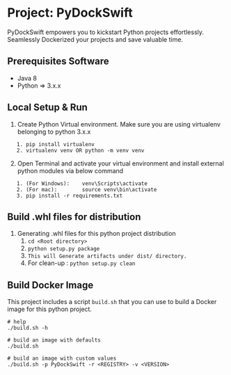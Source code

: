 # Project: PyDockSwift
PyDockSwift empowers you to kickstart Python projects effortlessly. Seamlessly Dockerized your projects and save valuable time.

## Prerequisites Software
* Java 8
* Python => 3.x.x 

## Local Setup & Run
1. Create Python Virtual environment. Make sure you are using virtualenv belonging to python 3.x.x
``` 
   1. pip install virtualenv
   2. virtualenv venv OR python -m venv venv
```
2. Open Terminal and activate your virtual environment and install external python modules via below command
```
   1. (For Windows):    venv\Scripts\activate
   2. (For mac):        source venv\bin\activate
   3. pip install -r requirements.txt
```
## Build .whl files for distribution
1. Generating .whl files for this python project distribution
   1. `cd <Root directory>`
   2. `python setup.py package`
   3. `This will Generate artifacts under dist/ directory.`
   4. For clean-up : `python setup.py clean` 

## Build Docker Image

This project includes a script `build.sh` that you can use to build a Docker image for this python project.

```
# help
./build.sh -h

# build an image with defaults
./build.sh

# build an image with custom values
./build.sh -p PyDockSwift -r <REGISTRY> -v <VERSION>
```

